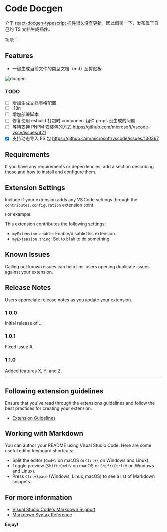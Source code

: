 # Code Docgen

介于 [react-docgen-typescript 插件很久没有更新](https://github.com/cytle/vscode-react-docgen-typescript)，因此借鉴一下，发布属于自己的 TS 文档生成插件。

功能：

## Features

- 一键生成当前文件的类型文档（md）至剪贴板

![docgen](https://github.com/MrSeaWave/vsc-code-docgen/assets/21967852/01c6eae0-eda4-4a45-ac1b-9836936b578e)


### TODO

- [ ] 增加生成文档表格配置
- [ ] I18n
- [ ] 增加部署脚本
- [ ] 修复使用 esbuild 打包时 component 组件 props 没生成的问题
- [ ] 等待支持 PNPM 安装包的方式 https://github.com/microsoft/vscode-vsce/issues/421
- [x] 支持动态导入 ES 包 https://github.com/microsoft/vscode/issues/130367

## Requirements

If you have any requirements or dependencies, add a section describing those and how to install and configure them.

## Extension Settings

Include if your extension adds any VS Code settings through the `contributes.configuration` extension point.

For example:

This extension contributes the following settings:

- `myExtension.enable`: Enable/disable this extension.
- `myExtension.thing`: Set to `blah` to do something.

## Known Issues

Calling out known issues can help limit users opening duplicate issues against your extension.

## Release Notes

Users appreciate release notes as you update your extension.

### 1.0.0

Initial release of ...

### 1.0.1

Fixed issue #.

### 1.1.0

Added features X, Y, and Z.

---

## Following extension guidelines

Ensure that you've read through the extensions guidelines and follow the best practices for creating your extension.

- [Extension Guidelines](https://code.visualstudio.com/api/references/extension-guidelines)

## Working with Markdown

You can author your README using Visual Studio Code. Here are some useful editor keyboard shortcuts:

- Split the editor (`Cmd+\` on macOS or `Ctrl+\` on Windows and Linux).
- Toggle preview (`Shift+Cmd+V` on macOS or `Shift+Ctrl+V` on Windows and Linux).
- Press `Ctrl+Space` (Windows, Linux, macOS) to see a list of Markdown snippets.

## For more information

- [Visual Studio Code's Markdown Support](http://code.visualstudio.com/docs/languages/markdown)
- [Markdown Syntax Reference](https://help.github.com/articles/markdown-basics/)

**Enjoy!**
